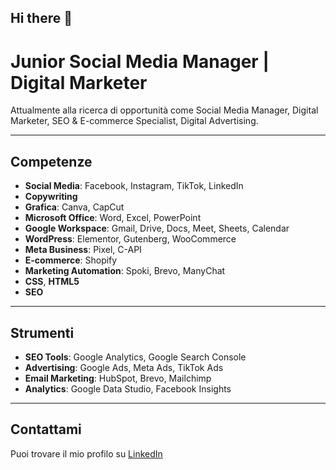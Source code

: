 ## Hi there 👋

# Junior Social Media Manager | Digital Marketer

Attualmente alla ricerca di opportunità come Social Media Manager, Digital Marketer, SEO & E-commerce Specialist, Digital Advertising.

---

## Competenze

- **Social Media**: Facebook, Instagram, TikTok, LinkedIn
- **Copywriting**
- **Grafica**: Canva, CapCut
- **Microsoft Office**: Word, Excel, PowerPoint
- **Google Workspace**: Gmail, Drive, Docs, Meet, Sheets, Calendar
- **WordPress**: Elementor, Gutenberg, WooCommerce
- **Meta Business**: Pixel, C-API
- **E-commerce**: Shopify
- **Marketing Automation**: Spoki, Brevo, ManyChat
- **CSS**, **HTML5**
- **SEO**

---

## Strumenti

- **SEO Tools**: Google Analytics, Google Search Console
- **Advertising**: Google Ads, Meta Ads, TikTok Ads
- **Email Marketing**: HubSpot, Brevo, Mailchimp
- **Analytics**: Google Data Studio, Facebook Insights

---

## Contattami

Puoi trovare il mio profilo su [LinkedIn](https://www.linkedin.com/in/federica-mazza-271b02229/) 

